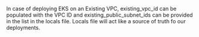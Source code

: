 In case of deploying EKS on an Existing VPC, existing_vpc_id can be populated with the VPC ID and existing_public_subnet_ids can be provided in the list in the locals file.
Locals file will act like a source of truth fo our deployments.
